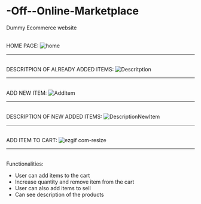 # -Off--Online-Marketplace
Dummy Ecommerce website



<br>HOME PAGE:
![home](https://user-images.githubusercontent.com/28053610/68084054-b3e2ae80-fe5a-11e9-8b18-16a05b020cb8.gif)</br>


---

<br> DESCRITPION OF ALREADY ADDED ITEMS:
![Descritption](https://user-images.githubusercontent.com/28053610/68089396-93cee180-fe92-11e9-95f7-dee99e3883b9.gif)</br>

---

<br>ADD NEW ITEM:
![AddItem](https://user-images.githubusercontent.com/28053610/68084095-4aaf6b00-fe5b-11e9-9737-8ab6d006d562.gif)</br>

---

<br>DESCRIPTION OF NEW ADDED ITEMS:
![DescriptionNewItem](https://user-images.githubusercontent.com/28053610/68086607-c9b29c80-fe77-11e9-8191-b8dddcda2f0f.gif)</br>

---
<br>ADD ITEM TO CART:
![ezgif com-resize](https://user-images.githubusercontent.com/28053610/68084547-32424f00-fe61-11e9-8afd-5569f2e06ee1.gif)</br>


---





<br>Functionalities:
* User can add items to the cart
* Increase quantity and remove item from the cart
* User can also add items to sell
* Can see description of the products</br>
